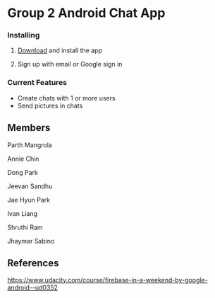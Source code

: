 # Group 2 Android Chat App

### Installing
1. [Download](https://drive.google.com/file/d/1dRjPTvV_7m4STl03PSf2x2L_f8L7Kt1X/view?usp=sharing) and install the app

2. Sign up with email or Google sign in


### Current Features

- Create chats with 1 or more users
- Send pictures in chats

## Members

Parth Mangrola

Annie Chin

Dong Park

Jeevan Sandhu

Jae Hyun Park

Ivan Liang

Shruthi Ram

Jhaymar Sabino


## References

https://www.udacity.com/course/firebase-in-a-weekend-by-google-android--ud0352
